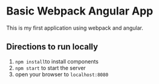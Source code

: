 # Basic Webpack Angular App

This is my first application using webpack and angular.

## Directions to run locally

1. `npm install`to install components
2. `npm start` to start the server
3. open your browser to `localhost:8080`
